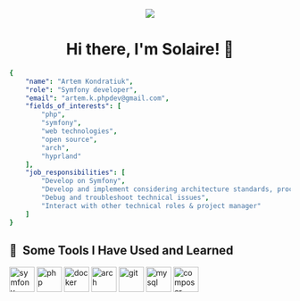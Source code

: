 <p align="center" >  <img src="https://github.com/user-attachments/assets/41aa74b2-cf5d-47d6-b2d3-e849429f7d57"> </p>

<h1 align="center" > Hi there, I'm Solaire! 👋 </h1>


```yaml
{
    "name": "Artem Kondratiuk",
    "role": "Symfony developer",
    "email": "artem.k.phpdev@gmail.com",
    "fields_of_interests": [
        "php",
        "symfony",
        "web technologies",
        "open source",
        "arch",
        "hyprland"
    ],
    "job_responsibilities": [
        "Develop on Symfony",
        "Develop and implement considering architecture standards, processes, and tools",
        "Debug and troubleshoot technical issues",
        "Interact with other technical roles & project manager"
    ]
}
```
<h2> 🚀 &nbsp;Some Tools I Have Used and Learned</h2>
<p align="left">
<img src="https://cdn.jsdelivr.net/gh/devicons/devicon@latest/icons/symfony/symfony-original.svg" alt="symfony" width="45" height="45"/>
<img src="https://cdn.jsdelivr.net/gh/devicons/devicon/icons/php/php-original.svg" alt="php" width="45" height="45"/>
<img src="https://cdn.jsdelivr.net/gh/devicons/devicon@latest/icons/docker/docker-original.svg" alt="docker" width="45" height="45"/>
<img src="https://cdn.jsdelivr.net/gh/devicons/devicon@latest/icons/archlinux/archlinux-original.svg" alt="arch" width="45" height="45"/>
<img src="https://cdn.jsdelivr.net/gh/devicons/devicon@latest/icons/git/git-original.svg" alt="git" width="45" height="45"/>
<img src="https://cdn.jsdelivr.net/gh/devicons/devicon@latest/icons/mysql/mysql-original.svg" alt="mysql" width="45" height="45"/>
<img src="https://cdn.jsdelivr.net/gh/devicons/devicon@latest/icons/composer/composer-original.svg" alt="composer" width="45" height="45"/>
    
        
          
</p>
<!--
**ArtemKondratiuk/ArtemKondratiuk** is a ✨ _special_ ✨ repository because its `README.md` (this file) appears on your GitHub profile.


Here are some ideas to get you started:

- 🔭 I’m currently working on ...
- 🌱 I’m currently learning ...
- 👯 I’m looking to collaborate on ...
- 🤔 I’m looking for help with ...
- 💬 Ask me about ...
- 📫 How to reach me: ...
- 😄 Pronouns: ...
- ⚡ Fun fact: ...
-->
